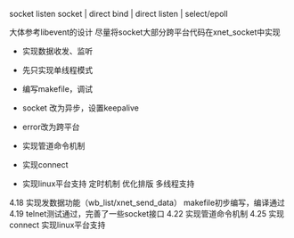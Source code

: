socket listen
    socket | direct
    bind   | direct
    listen | select/epoll

大体参考libevent的设计
尽量将socket大部分跨平台代码在xnet_socket中实现

* 实现数据收发、监听
* 先只实现单线程模式
* 编写makefile，调试
* socket 改为异步，设置keepalive
* error改为跨平台
* 实现管道命令机制
* 实现connect

* 实现linux平台支持
定时机制
优化排版
多线程支持

4.18
实现发数据功能（wb_list/xnet_send_data）
makefile初步编写，编译通过
4.19
telnet测试通过，完善了一些socket接口
4.22
实现管道命令机制
4.25
实现connect
实现linux平台支持